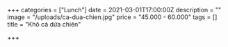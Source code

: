 +++
categories = ["Lunch"]
date = 2021-03-01T17:00:00Z
description = ""
image = "/uploads/ca-dua-chien.jpg"
price = "45.000 - 60.000"
tags = []
title = "Khô cá dứa chiên"

+++
